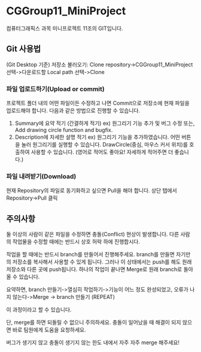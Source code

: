 # CGGroup11_MiniProject
컴퓨터그래픽스 과목 미니프로젝트 11조의 GIT입니다.

## Git 사용법
(Git Desktop 기준)
저장소 불러오기: Clone repository->CGGroup11_MiniProject 선택->다운로드할 Local path 선택->Clone

### 파일 업로드하기(Upload or commit)
프로젝트 폴더 내의 어떤 파일이든 수정하고 나면 Commit으로 저장소에 현재 파일을 업로드해야 합니다.
다음과 같은 방법으로 진행할 수 있습니다.
1. Summary에 요약 적기 (간결하게 적기)
ex) 원그리기 기능 추가 및 버그 수정
또는, Add drawing circle function and bugfix.
2. Description에 자세한 설명 적기
ex) 원그리기 기능을 추가하였습니다.
어떤 버튼을 눌러 원그리기를 실행할 수 있습니다.
DrawCircle(중심, 마우스 커서 위치)를 호출하여 사용할 수 있습니다.
(영어로 적어도 좋아요! 자세하게 적어주면 더 좋습니다.)

### 파일 내려받기(Download)
현재 Repository의 파일로 동기화하고 싶으면 Pull을 해야 합니다.
상단 탭에서 Repository->Pull 클릭

## 주의사항
둘 이상의 사람이 같은 파일을 수정하면 충돌(Conflict) 현상이 발생합니다.
다른 사람의 작업물을 수정할 때에는 반드시 상호 허락 하에 진행합시다.

작업을 할 때에는 반드시 branch를 만들어서 진행해주세요.
branch를 만들면 자기만의 저장소를 복사해서 사용할 수 있게 됩니다.
그러나 이 상태에서는 push를 해도 원래 저장소와 다른 곳에 push됩니다.
하나의 작업이 끝나면 Merge로 원래 branch로 돌아올 수 있습니다.

요약하면,
branch 만들기->열심히 작업하기->기능이 어느 정도 완성되었고, 오류가 나지 않는다->Merge
-> branch 만들기 (REPEAT)

이 과정이라고 할 수 있습니다.

단, merge를 하면 되돌릴 수 없으니 주의하세요. 충돌이 일어났을 때 해결이 되지 않으면 바로 팀원에게 도움을 요청하세요.

버그가 생기지 않고 충돌이 생기지 않는 한도 내에서 자주 자주 merge 해주세요!